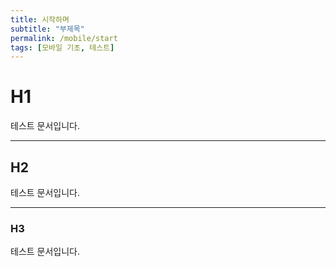 ```yaml
---
title: 시작하며
subtitle: "부제목"
permalink: /mobile/start
tags: [모바일 기초, 테스트]
---
```


# H1
테스트 문서입니다.

---

## H2
테스트 문서입니다.

---

### H3
테스트 문서입니다.
